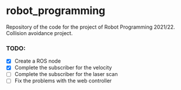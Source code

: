# robot_programming
Repository of the code for the project of Robot Programming 2021/22.<br/>
Collision avoidance project.

### TODO:
- [x] Create a ROS node
- [x] Complete the subscriber for the velocity
- [ ] Complete the subscriber for the laser scan
- [ ] Fix the problems with the web controller
